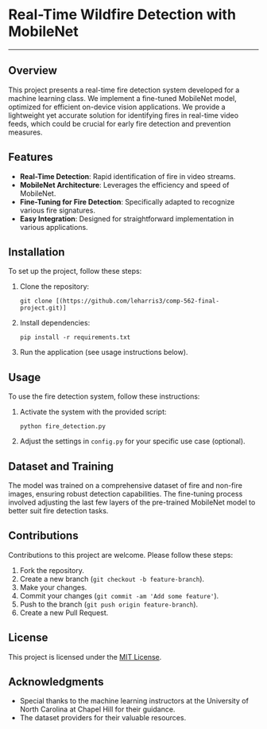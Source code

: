 # Real-Time Wildfire Detection with MobileNet
***

## Overview
This project presents a real-time fire detection system developed for a machine learning class. We implement a fine-tuned MobileNet model, optimized for efficient on-device vision applications. We provide a lightweight yet accurate solution for identifying fires in real-time video feeds, which could be crucial for early fire detection and prevention measures.

## Features

- **Real-Time Detection**: Rapid identification of fire in video streams.
- **MobileNet Architecture**: Leverages the efficiency and speed of MobileNet.
- **Fine-Tuning for Fire Detection**: Specifically adapted to recognize various fire signatures.
- **Easy Integration**: Designed for straightforward implementation in various applications.

## Installation

To set up the project, follow these steps:

1. Clone the repository:
   ```
   git clone [(https://github.com/leharris3/comp-562-final-project.git)]
   ```
2. Install dependencies:
   ```
   pip install -r requirements.txt
   ```
3. Run the application (see usage instructions below).

## Usage

To use the fire detection system, follow these instructions:

1. Activate the system with the provided script:
   ```
   python fire_detection.py
   ```
2. Adjust the settings in `config.py` for your specific use case (optional).

## Dataset and Training

The model was trained on a comprehensive dataset of fire and non-fire images, ensuring robust detection capabilities. The fine-tuning process involved adjusting the last few layers of the pre-trained MobileNet model to better suit fire detection tasks.

## Contributions

Contributions to this project are welcome. Please follow these steps:

1. Fork the repository.
2. Create a new branch (`git checkout -b feature-branch`).
3. Make your changes.
4. Commit your changes (`git commit -am 'Add some feature'`).
5. Push to the branch (`git push origin feature-branch`).
6. Create a new Pull Request.

## License

This project is licensed under the [MIT License](LICENSE).

## Acknowledgments

- Special thanks to the machine learning instructors at the University of North Carolina at Chapel Hill for their guidance.
- The dataset providers for their valuable resources.
